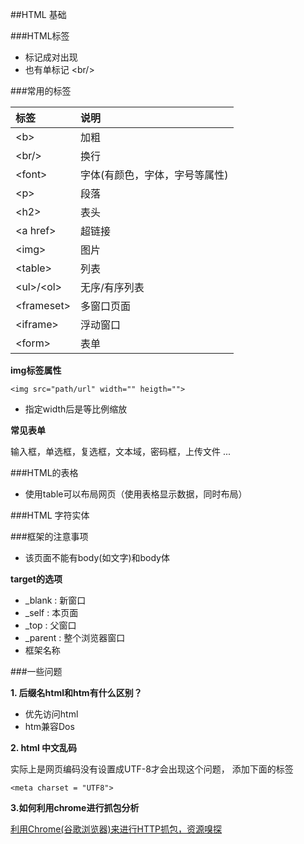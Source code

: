 
##HTML 基础

###HTML标签

* 标记成对出现
* 也有单标记 \<br/>

###常用的标签

| 标签 | 说明 |
|:-------|:-------|
| \<b> | 加粗|
| \<br/>| 换行 |
| \<font>| 字体(有颜色，字体，字号等属性) |
| \<p> | 段落 |
| \<h2> | 表头 |
| \<a href> | 超链接 |
| \<img> | 图片 |
| \<table> | 列表|
| \<ul>/\<ol> | 无序/有序列表|
| \<frameset>| 多窗口页面 |
| \<iframe> | 浮动窗口 |
| \<form> | 表单 |

**img标签属性**

	<img src="path/url" width="" heigth="">

* 指定width后是等比例缩放

**常见表单**

输入框，单选框，复选框，文本域，密码框，上传文件 ...

###HTML的表格

* 使用table可以布局网页（使用表格显示数据，同时布局）

###HTML 字符实体

###框架的注意事项

* 该页面不能有body(如文字)和body体

**target的选项**

* _blank : 新窗口
* _self : 本页面
* _top : 父窗口
* _parent : 整个浏览器窗口
*  框架名称

###一些问题

**1. 后缀名html和htm有什么区别？**

* 优先访问html
* htm兼容Dos
	
**2. html 中文乱码**

实际上是网页编码没有设置成UTF-8才会出现这个问题， 添加下面的标签

 	<meta charset = "UTF8">
 
**3.如何利用chrome进行抓包分析**

[利用Chrome(谷歌浏览器)来进行HTTP抓包，资源嗅探](http://blog.jaekj.com/archives/1503.html)

 	




